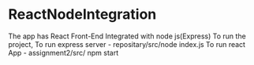 # ReactNodeIntegration
The app has React Front-End Integrated with node js(Express)
To run the project,
To run express server - repositary/src/node index.js
To run react App - assignment2/src/ npm start

